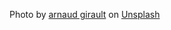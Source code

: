Photo by <a href="https://unsplash.com/pt-br/@arnaudastro?utm_content=creditCopyText&utm_medium=referral&utm_source=unsplash">arnaud girault</a> on <a href="https://unsplash.com/pt-br/fotografias/uma-imagem-de-um-aglomerado-de-estrelas-no-ceu-Sbdljjw3WBI?utm_content=creditCopyText&utm_medium=referral&utm_source=unsplash">Unsplash</a>
  